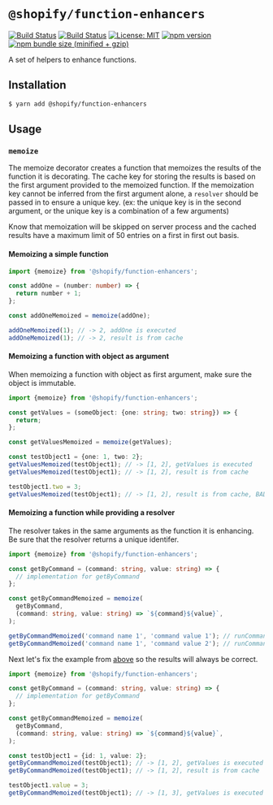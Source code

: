 # `@shopify/function-enhancers`

[![Build Status](https://github.com/Shopify/quilt/workflows/Node-CI/badge.svg?branch=master)](https://github.com/Shopify/quilt/actions?query=workflow%3ANode-CI)
[![Build Status](https://github.com/Shopify/quilt/workflows/Ruby-CI/badge.svg?branch=master)](https://github.com/Shopify/quilt/actions?query=workflow%3ARuby-CI)
[![License: MIT](https://img.shields.io/badge/License-MIT-green.svg)](LICENSE.md) [![npm version](https://badge.fury.io/js/%40shopify%2Ffunction-enhancers.svg)](https://badge.fury.io/js/%40shopify%2Ffunction-enhancers.svg) [![npm bundle size (minified + gzip)](https://img.shields.io/bundlephobia/minzip/@shopify/function-enhancers.svg)](https://img.shields.io/bundlephobia/minzip/@shopify/function-enhancers.svg)

A set of helpers to enhance functions.

## Installation

```bash
$ yarn add @shopify/function-enhancers
```

## Usage

### `memoize`

The memoize decorator creates a function that memoizes the results of the function it is decorating.
The cache key for storing the results is based on the first argument provided to the memoized function.
If the memoization key cannot be inferred from the first argument alone, a `resolver` should be passed in to ensure a unique key. (ex: the unique key is in the second argument, or the unique key is a combination of a few arguments)

Know that memoization will be skipped on server process and the cached results have a maximum limit of 50 entries on a first in first out basis.

#### Memoizing a simple function

```ts
import {memoize} from '@shopify/function-enhancers';

const addOne = (number: number) => {
  return number + 1;
};

const addOneMemoized = memoize(addOne);

addOneMemoized(1); // -> 2, addOne is executed
addOneMemoized(1); // -> 2, result is from cache
```

#### Memoizing a function with object as argument

When memoizing a function with object as first argument, make sure the object is immutable.

```ts
import {memoize} from '@shopify/function-enhancers';

const getValues = (someObject: {one: string; two: string}) => {
  return;
};

const getValuesMemoized = memoize(getValues);

const testObject1 = {one: 1, two: 2};
getValuesMemoized(testObject1); // -> [1, 2], getValues is executed
getValuesMemoized(testObject1); // -> [1, 2], result is from cache

testObject1.two = 3;
getValuesMemoized(testObject1); // -> [1, 2], result is from cache, BAD
```

#### Memoizing a function while providing a resolver

The resolver takes in the same arguments as the function it is enhancing.
Be sure that the resolver returns a unique identifer.

```ts
import {memoize} from '@shopify/function-enhancers';

const getByCommand = (command: string, value: string) => {
  // implementation for getByCommand
};

const getByCommandMemoized = memoize(
  getByCommand,
  (command: string, value: string) => `${command}${value}`,
);

getByCommandMemoized('command name 1', 'command value 1'); // runCommand is executed
getByCommandMemoized('command name 1', 'command value 2'); // runCommand is executed
```

Next let's fix the example from [above](#memoizing-a-function-with-object-as-argument) so the results will always be correct.

```ts
import {memoize} from '@shopify/function-enhancers';

const getByCommand = (command: string, value: string) => {
  // implementation for getByCommand
};

const getByCommandMemoized = memoize(
  getByCommand,
  (command: string, value: string) => `${command}${value}`,
);

const testObject1 = {id: 1, value: 2};
getByCommandMemoized(testObject1); // -> [1, 2], getValues is executed
getByCommandMemoized(testObject1); // -> [1, 2], result is from cache

testObject1.value = 3;
getByCommandMemoized(testObject1); // -> [1, 3], getValues is executed
```
